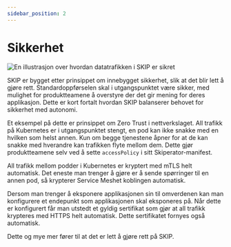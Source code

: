 ```yaml
---
sidebar_position: 2
---
```


# Sikkerhet

![En illustrasjon over hvordan datatrafikken i SKIP er sikret](img/netpol.png)

SKIP er bygget etter prinsippet om innebygget sikkerhet, slik at det blir lett å
gjøre rett. Standardoppførselen skal i utgangspunktet være sikker, med mulighet
for produktteamene å overstyre der det gir mening for deres applikasjon. Dette
er kort fortalt hvordan SKIP balanserer behovet for sikkerhet med autonomi.

Et eksempel på dette er prinsippet om Zero Trust i nettverkslaget. All trafikk
på Kubernetes er i utgangspunktet stengt, en pod kan ikke snakke med en hvilken
som helst annen. Kun om begge tjenestene åpner for at de kan snakke med
hverandre kan trafikken flyte mellom dem. Dette gjør produktteamene selv ved
å sette `accessPolicy` i sitt Skiperator-manifest.

All trafikk mellom podder i Kubernetes er kryptert med mTLS helt automatisk. Det
eneste man trenger å gjøre er å sende spørringer til en annen pod, så krypterer
Service Meshet koblingen automatisk.

Dersom man trenger å eksponere applikasjonen sin til omverdenen kan man
konfigurere et endepunkt som applikasjonen skal eksponeres på. Når dette er
konfigurert får man utstedt et gyldig sertifikat som gjør at all trafikk
krypteres med HTTPS helt automatisk. Dette sertifikatet fornyes også automatisk.

Dette og mye mer fører til at det er lett å gjøre rett på SKIP.

